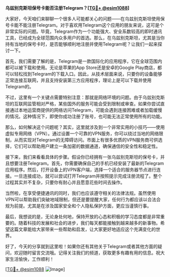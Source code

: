 **乌兹别克斯坦保号卡能否注册Telegram？[[TG💪+ @esim1088](https://t.me/s/esim1088)]**

大家好，今天咱们来聊聊一个很多人可能都关心的问题——在乌兹别克斯坦使用保号卡能不能注册Telegram。对于喜欢用Telegram这个应用的朋友来说，这可是个非常实际的问题。毕竟，Telegram作为一个功能强大、安全系数较高的即时通讯工具，已经成为全球范围内众多用户的首选。那么，在乌兹别克斯坦，尤其是当你持有当地的保号卡时，是否能够顺利地注册并使用Telegram呢？让我们一起来探讨一下。

首先，我们需要了解的是，Telegram是一款国际化的应用程序，它在全球范围内都可以被下载和使用。无论是苹果的App Store还是安卓的Google Play商店，都可以轻松找到Telegram的下载入口。因此，从技术层面来说，只要你的设备能够正常连接互联网，并且支持安装第三方应用程序，理论上是可以下载并使用Telegram的。

不过，这里有一个关键点需要特别注意：那就是网络环境的问题。由于乌兹别克斯坦的互联网监管相对严格，某些国外的服务可能会受到限制或审查。如果你尝试直接通过本地运营商提供的网络访问Telegram，可能会遇到连接困难或者加载缓慢的情况。这种情况下，即使你成功注册了账号，也可能无法正常使用所有的功能。

那么，如何解决这个问题呢？其实，这里就涉及到一个非常实用的小技巧——使用虚拟专用网络（VPN）。通过设置一个可靠的VPN服务，你可以绕过当地的网络限制，从而实现对Telegram的无障碍访问。市面上有很多优质的VPN服务商可供选择，它们可以帮助用户建立一条加密的数据通道，确保通信的安全性和稳定性。

接下来，我们来看看具体的步骤。假设你已经拥有一张乌兹别克斯坦的保号卡，并且想要注册Telegram。首先，你需要确保自己的手机已经安装了最新的Telegram应用程序。然后，打开设备上的VPN客户端，选择一个适合的服务器节点进行连接。一旦连接成功，就可以尝试打开Telegram并按照提示完成注册流程了。整个过程其实并不复杂，只要你有耐心并且愿意花些时间去操作。

当然啦，在享受便捷通讯的同时，我们也应该遵守相关的法律法规。虽然使用VPN可以帮助我们突破地域限制，但还是要提醒大家，任何行为都应该以合法合规为前提。尤其是在涉及国家安全和个人隐私保护方面，更应当谨慎行事。

最后，我想说的是，无论身处何地，保持开放的心态和积极的学习态度都是非常重要的。随着科技的发展和社会的进步，我们每天都能接触到越来越多的新事物。希望这篇文章能给大家带来一些帮助和启发，让大家更好地适应这个充满变化的世界。

好了，今天的分享就到这里啦！如果你还有其他关于Telegram或者其他方面的疑问，欢迎随时留言交流哦。记得关注我们的频道，获取更多有趣有用的信息。祝大家生活愉快，工作顺利！

[[TG💪+ @esim1088](https://t.me/s/esim1088) ![Image](https://i.postimg.cc/4NQfJmqS/Snipaste-2025-05-13-00-14-12.png)]
